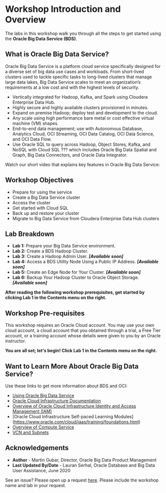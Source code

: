 # Workshop Introduction and Overview                                    

The labs in this workshop walk you through all the steps to get started using the **Oracle Big Data Service (BDS)**.

## What is Oracle Big Data Service?
Oracle Big Data Service is a platform cloud service specifically designed for a diverse set of big data use cases and workloads. From short-lived clusters used to tackle specific tasks to long-lived clusters that manage large data lakes, Big Data Service scales to meet an organization’s requirements at a low cost and with the highest levels of security.

* Vertically integrated for Hadoop, Kafka, and Spark using Cloudera Enterprise Data Hub.
* Highly secure and highly available clusters provisioned in minutes.
* Expand on premise Hadoop; deploy test and development to the cloud.
* Any scale using high performance bare metal or cost effective virtual machine (VM) shapes.
* End-to-end data management; use with Autonomous Database, Analytics Cloud, OCI Streaming, OCI Data Catalog, OCI Data Science, and OCI Data Flow.
* Use Oracle SQL to query across Hadoop, Object Stores, Kafka, and NoSQL with Cloud SQL ???  which includes Oracle Big Data Spatial and Graph, Big Data Connectors, and Oracle Data Integrator.

Watch our short video that explains key features in Oracle Big Data Service:

[](youtube:CAmaIGKkEIE)


## Workshop Objectives
- Prepare for using the service
- Create a Big Data Service cluster
- Access the cluster
- Get started with Cloud SQL
- Back up and restore your cluster
- Migrate to Big Data Service from Cloudera Enterprise Data Hub clusters

## Lab Breakdown
- **Lab 1:** Prepare your Big Data Service environment.
- **Lab 2:** Create a BDS Hadoop Cluster.
- **Lab 3:** Create a Hadoop Admin User. **_[Available soon]_**
- **Lab 4:** Access a BDS Utility Node Using a Public IP Address. **_[Available soon]_**
- **Lab 5:** Create an Edge Node for Your Cluster. **_[Available soon]_**
- **Lab 6:** Backup Your Hadoop Cluster to Oracle Object Storage. **_[Available soon]_**

**After reading the following workshop prerequisites, get started by clicking Lab 1 in the Contents menu on the right.**

## Workshop Pre-requisites
This workshop requires an Oracle Cloud account. You may use your own cloud account, a cloud account that you obtained through a trial, a Free Tier account, or a training account whose details were given to you by an Oracle instructor.

**You are all set; let's begin! Click Lab 1 in the Contents menu on the right.**

## Want to Learn More About Oracle Big Data Service?

Use these links to get more information about BDS and OCI:

* [Using Oracle Big Data Service](https://docs.oracle.com/en/cloud/paas/big-data-service/user/index.html)
* [Oracle Cloud Infrastructure Documentation](https://docs.cloud.oracle.com/en-us/iaas/Content/GSG/Concepts/baremetalintro.htm)
* [Overview of Oracle Cloud Infrastructure Identity and Access Management (IAM)](https://docs.cloud.oracle.com/en-us/iaas/Content/Identity/Concepts/overview.htm)
* [Oracle Cloud Infrastructure Self-paced Learning Modules] (https://www.oracle.com/cloud/iaas/training/foundations.html)
* [Overview of Compute Service](https://www.oracle.com/pls/topic/lookup?ctx=cloud&id=oci_compute_overview)
* [VCN and Subnets](https://docs.cloud.oracle.com/iaas/Content/Network/Tasks/managingVCNs.htm)


## Acknowledgements

* **Author** - Martin Gubar, Director, Oracle Big Data Product Management
* **Last Updated By/Date** - Lauran Serhal, Oracle Database and Big Data User Assistance, June 2020

See an issue?  Please open up a request [here](https://github.com/oracle/learning-library/issues).  Please include the workshop name and lab in your request.

